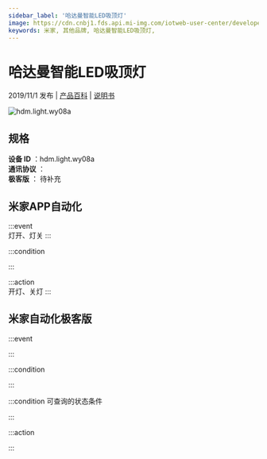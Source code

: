 ```yaml
---
sidebar_label: '哈达曼智能LED吸顶灯'
image: https://cdn.cnbj1.fds.api.mi-img.com/iotweb-user-center/developer_1679047654387rlrWL2d1.png?GalaxyAccessKeyId=AKVGLQWBOVIRQ3XLEW&Expires=9223372036854775807&Signature=e+M0F7dSyKpUZEA4Zr9UtgYf6ZI=
keywords: 米家, 其他品牌, 哈达曼智能LED吸顶灯, 
---
```

# 哈达曼智能LED吸顶灯

2019/11/1 发布 | [产品百科](https://home.mi.com/webapp/content/baike/product/index.html?model=hdm.light.wy08a/) | [说明书](https://home.mi.com/views/introduction.html?model=hdm.light.wy08a&region=cn)

![hdm.light.wy08a](https://cdn.cnbj1.fds.api.mi-img.com/iotweb-user-center/developer_1679047654387rlrWL2d1.png?GalaxyAccessKeyId=AKVGLQWBOVIRQ3XLEW&Expires=9223372036854775807&Signature=e+M0F7dSyKpUZEA4Zr9UtgYf6ZI=)

## 规格  
> 
**设备 ID** ：hdm.light.wy08a  
**通讯协议** ：  
**极客版**  ： 待补充 


## 米家APP自动化  

:::event  
灯开、灯关
:::

:::condition  

:::

:::action   
开灯、关灯
:::

## 米家自动化极客版  

:::event  

:::

:::condition  

:::

:::condition 可查询的状态条件  

:::

:::action  

:::

        
